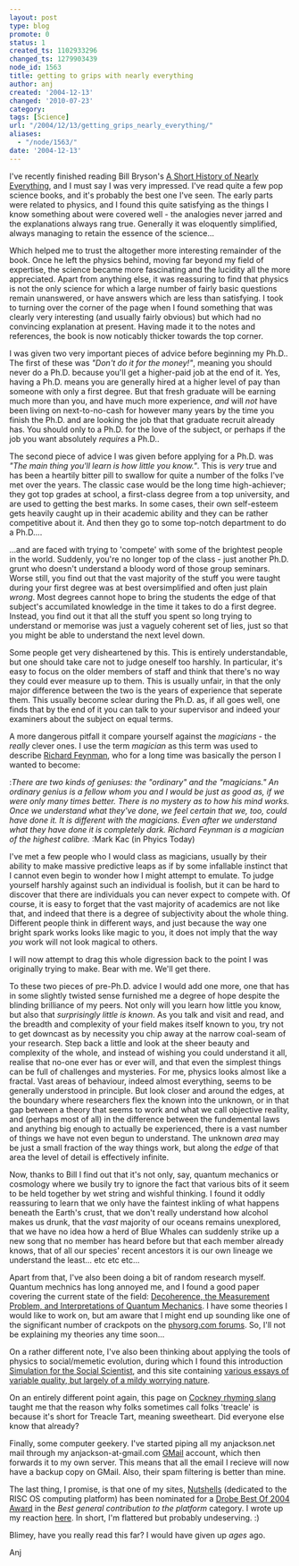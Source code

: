 ```yaml
---
layout: post
type: blog
promote: 0
status: 1
created_ts: 1102933296
changed_ts: 1279903439
node_id: 1563
title: getting to grips with nearly everything
author: anj
created: '2004-12-13'
changed: '2010-07-23'
category:
tags: [Science]
url: "/2004/12/13/getting_grips_nearly_everything/"
aliases:
  - "/node/1563/"
date: '2004-12-13'
---
```

I've recently finished reading Bill Bryson's [A Short History of Nearly Everything](http://www.randomhouse.com/features/billbryson/bb_title/display.pperl?0-7679-0818-X), and I must say I was very impressed.  I've read quite a few pop science books, and it's probably the best one I've seen.  The early parts were related to physics, and I found this quite satisfying as the things I know something about were covered well - the analogies never jarred and the explanations always rang true.  Generally it was eloquently simplified, always managing to retain the essence of the science...
<!--break-->
Which helped me to trust the altogether more interesting remainder of the book.  Once he left the physics behind, moving far beyond my field of expertise, the science became more fascinating and the lucidity all the more appreciated.  Apart from anything else, it was reassuring to find that physics is not the only science for which a large number of fairly basic questions remain unanswered, or have answers which are less than satisfying.  I took to turning over the corner of the page when I found something that was clearly very interesting (and usually fairly obvious) but which had no convincing explanation at present.  Having made it to the notes and references, the book is now noticably thicker towards the top corner.

I was given two very important pieces of advice before beginning my Ph.D..  The first of these was _"Don't do it for the money!"_, meaning you should never do a Ph.D. because you'll get a higher-paid job at the end of it.  Yes, having a Ph.D. means you  are generally hired at a higher level of pay than someone with only a first degree.  But that fresh graduate will be earning much more than you, and have much more experience, _and_ will _not_ have been living on next-to-no-cash for however many years by the time you finish the Ph.D. and are looking the job that that graduate recruit already has.  You should only to a Ph.D. for the love of the subject, or perhaps if the job you want absolutely _requires_ a Ph.D..

The second piece of advice I was given before applying for a Ph.D. was _"The main thing you'll learn is how little you know."_.  This is _very_ true and has been a heartily bitter pill to swallow for quite a number of the folks I've met over the years.  The classic case would be the long time high-achiever; they got top grades at school, a first-class degree from a top university, and are used to getting the best marks.  In some cases, their own self-esteem gets heavily caught up in their academic ability and they can be rather competitive about it.  And then they go to some top-notch department to do a Ph.D....

...and are faced with trying to 'compete' with some of the brightest people in the world.  Suddenly, you're no longer top of the class - just another Ph.D. grunt who doesn't understand a bloody word of those group seminars.  Worse still, you find out that the vast majority of the stuff you were taught during your first degree was at best oversimplified and often just plain _wrong_.  Most degrees cannot hope to bring the students the edge of that subject's accumilated knowledge in the time it takes to do a first degree.  Instead, you find out it that all the stuff you spent so long trying to understand or memorise was just a vaguely coherent set of lies, just so that you might be able to understand the next level down.

Some people get very disheartened by this.  This is entirely understandable, but one should take care not to judge oneself too harshly.  In particular, it's easy to focus on the older members of staff and think that there's no way they could ever measure up to them.  This is usually unfair, in that the only major difference between the two is the years of experience that seperate them.  This usually become sclear during the Ph.D. as, if all goes well, one finds that by the end of it you can talk to your supervisor and indeed your examiners about the subject on equal terms.

A more dangerous pitfall it compare yourself against the _magicians_ - the _really_ clever ones.  I use the term _magician_ as this term was used to describe [Richard Feynman](http://en.wikipedia.org/wiki/Richard_Feynman), who for a long time was basically the person I wanted to become:

:_There are two kinds of geniuses: the "ordinary" and the "magicians."  An ordinary genius is a fellow whom you and I would be just as good as, if we were only many times better.  There is no mystery as to how his mind works.  Once we understand what they've done, we feel certain that we, too, could have done it.  It is different with the magicians.  Even after we understand what they have done it is completely dark.  Richard Feynman is a magician of the highest calibre._
:Mark Kac (in Phyics Today)

I've met a few people who I would class as magicians, usually by their ability to make massive predictive leaps as if by some infallable instinct that I cannot even begin to wonder how I might attempt to emulate.  To judge yourself harshly against such an individual is foolish, but it can be hard to discover that there are individuals you can never expect to compete with.  Of course, it is easy to forget that the vast majority of academics are not like that, and indeed that there is a degree of subjectivity about the whole thing.  Different people think in different ways, and just because the way one bright spark works looks like magic to you, it does not imply that the way _you_ work will not look magical to others.

I will now attempt to drag this whole digression back to the point I was originally trying to make.  Bear with me.  We'll get there.

To these two pieces of pre-Ph.D. advice I would add one more, one that has in some slightly twisted sense furnished me a degree of hope despite the blinding brilliance of my peers.  Not only will you learn how little you know, but also that _surprisingly little is known_.  As you talk and visit and read, and the breadth and complexity of your field makes itself known to you, try not to get downcast as by necessity you chip away at the narrow coal-seam of your research.  Step back a little and look at the sheer beauty and complexity of the whole, and instead of wishing you could understand it all, realise that no-one ever has or ever will, and that even the simplest things can be full of challenges and mysteries.  For me, physics looks almost like a fractal.  Vast areas of behaviour, indeed almost everything, seems to be generally understood in principle.  But look closer and around the edges, at the boundary where researchers flex the known into the unknown, or in that gap between a theory that seems to work and what we call objective reality, and (perhaps most of all) in the difference between the fundemental laws and anything big enough to actually be experienced, there is a vast number of things we have not even begun to understand.  The unknown _area_ may be just a small fraction of the way things work, but along the _edge_ of that area the level of detail is effectively infinite.

Now, thanks to Bill I find out that it's not only, say, quantum mechanics or cosmology where we busily try to ignore the fact that various bits of it seem to be held together by wet string and wishful thinking.  I found it oddly reassuring to learn that we only have the faintest inkling of what happens beneath the Earth's crust, that we don't really understand how alcohol makes us drunk, that the _vast_ majority of our oceans remains unexplored, that we have no idea how a herd of Blue Whales can suddenly strike up a new song that no member has heard before but that each member already knows, that of all our species' recent ancestors it is our own lineage we understand the least... etc etc etc...

Apart from that, I've also been doing a bit of random research myself.  Quantum mechnics has long annoyed me, and I found a good paper covering the current state of the field:
[Decoherence, the Measurement Problem, and Interpretations of Quantum Mechanics](http://arxiv.org/abs/quant-ph/0312059).  I have some theories I would like to work on, but am aware that I might end up sounding like one of the significant number of crackpots on the [physorg.com forums](http://forum.physorg.com/index.php?showforum=16).  So, I'll not be explaining my theories any time soon...

On a rather different note, I've also been thinking about applying the tools of physics to social/memetic evolution, during which I found this introduction [Simulation for the Social Scientist](http://www.uni-koblenz.de/~kgt/Learn/Textbook/), and this site containing [various essays of variable quality, but largely of a mildy worrying nature](http://solutions.synearth.net/).

On an entirely different point again, this page on [Cockney rhyming slang](http://en.wikipedia.org/wiki/Cockney_rhyming_slang) taught me that the reason why folks sometimes call folks 'treacle' is because it's short for Treacle Tart, meaning sweetheart.  Did everyone else know that already?

Finally, some computer geekery.  I've started piping all my anjackson.net mail through my  anjackson-at-gmail.com [GMail](http://gmail.google.com/) account, which then forwards it to my own server.  This means that all the email I recieve will now have a backup copy on GMail.  Also, their spam filtering is better than mine.

The last thing, I promise, is that one of my sites, [Nutshells](http://nutshells.anjackson.net/) (dedicated to the RISC OS computing platform) has been nominated for a [Drobe Best Of 2004 Award](http://www.drobe.co.uk/riscos/artifact1234.html) in the _Best general contribution to the platform_ category.  I wrote up my reaction [here](http://nutshells.anjackson.net/node/view/906).  In short, I'm flattered but probably undeserving. :)

Blimey, have you really read this far?  I would have given up _ages_ ago. 

Anj

